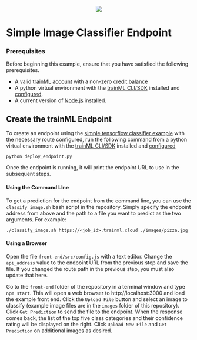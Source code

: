 <div align="center">
  <a href="https://www.trainml.ai/"><img src="https://www.trainml.ai/static/img/trainML-logo-purple.png"></a><br>
</div>

# Simple Image Classifier Endpoint

### Prerequisites

Before beginning this example, ensure that you have satisfied the following prerequisites.

- A valid [trainML account](https://auth.trainml.ai/login?response_type=code&client_id=536hafr05s8qj3ihgf707on4aq&redirect_uri=https://app.trainml.ai/auth/callback) with a non-zero [credit balance](https://docs.trainml.ai/reference/billing-credits/)
- A python virtual environment with the [trainML CLI/SDK](https://github.com/trainML/trainml-cli) installed and [configured](https://docs.trainml.ai/reference/cli-sdk#authentication).
- A current version of [Node.js](https://nodejs.org/en/) installed.

## Create the trainML Endpoint

To create an endpoint using the [simple tensorflow classifier example](https://github.com/trainML/simple-tensorflow-classifier) with the necessary route configured, run the following command from a python virtual environment with the [trainML CLI/SDK](https://github.com/trainML/trainml-cli) installed and [configured](https://docs.trainml.ai/reference/cli-sdk#authentication)

```
python deploy_endpoint.py
```

Once the endpoint is running, it will print the endpoint URL to use in the subsequent steps.

#### Using the Command LIne

To get a prediction for the endpoint from the command line, you can use the `classify_image.sh` bash script in the repository. Simply specify the endpoint address from above and the path to a file you want to predict as the two arguments. For example:

```
./classify_image.sh https://<job_id>.trainml.cloud ./images/pizza.jpg
```

#### Using a Browser

Open the file `front-end/src/config.js` with a text editor. Change the `api_address` value to the endpoint URL from the previous step and save the file. If you changed the route path in the previous step, you must also update that here.

Go to the `front-end` folder of the repository in a terminal window and type `npm start`. This will open a web browser to http://localhost:3000 and load the example front end. Click the `Upload File` button and select an image to classify (example image files are in the `images` folder of this repository). Click `Get Prediction` to send the file to the endpoint. When the response comes back, the list of the top five class categories and their confidence rating will be displayed on the right. Click `Upload New File` and `Get Prediction` on additional images as desired.
